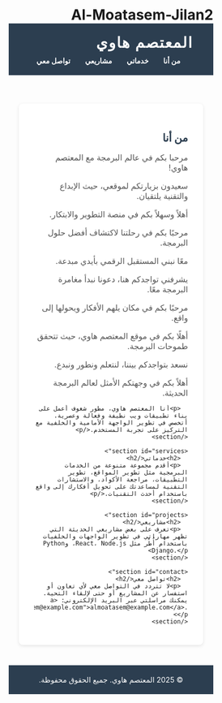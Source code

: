 # Al-Moatasem-Jilan2 <!DOCTYPE html>
<html lang="ar" dir="rtl">
<head>
  <meta charset="UTF-8" />
  <meta name="viewport" content="width=device-width, initial-scale=1" />
  <title>المعتصم هاوي - موقع برمجي</title>
  <style>
    /* إعادة ضبط التنسيق */
    * {
      margin: 0;
      padding: 0;
      box-sizing: border-box;
    }

    body {
      font-family: 'Segoe UI', Tahoma, Geneva, Verdana, sans-serif;
      background-color: #f4f7f9;
      color: #333;
      line-height: 1.6;
      direction: rtl;
    }

    header {
      background-color: #2c3e50;
      color: white;
      padding: 20px 40px;
      display: flex;
      align-items: center;
      justify-content: space-between;
      flex-wrap: wrap;
    }

    .logo {
      font-size: 1.8rem;
      font-weight: bold;
      letter-spacing: 2px;
      user-select: none;
    }

    nav {
      margin-top: 10px;
    }

    nav a {
      color: white;
      text-decoration: none;
      margin-right: 25px;
      font-weight: 600;
      transition: color 0.3s ease;
    }

    nav a:hover {
      color: #18bc9c;
    }

    main {
      max-width: 1000px;
      margin: 40px auto;
      padding: 0 20px;
    }

    section {
      background: white;
      padding: 25px 30px;
      margin-bottom: 30px;
      border-radius: 8px;
      box-shadow: 0 2px 6px rgba(0,0,0,0.1);
    }

    section h2 {
      margin-bottom: 15px;
      color: #2c3e50;
    }

    section p {
      font-size: 1rem;
      color: #555;
      margin-bottom: 12px;
    }

    footer {
      text-align: center;
      padding: 20px;
      background-color: #2c3e50;
      color: white;
      font-size: 0.9rem;
    }

    /* استجابة الشاشات الصغيرة */
    @media (max-width: 600px) {
      header {
        flex-direction: column;
        align-items: flex-start;
      }

      nav {
        margin-top: 15px;
      }

      nav a {
        margin-right: 0;
        margin-left: 15px;
      }
    }
  </style>
</head>
<body>
  <header>
    <div class="logo">المعتصم هاوي</div>
    <nav>
      <a href="#about">من أنا</a>
      <a href="#services">خدماتي</a>
      <a href="#projects">مشاريعي</a>
      <a href="#contact">تواصل معي</a>
    </nav>
  </header>

  <main>
    <section id="about">
      <h2>من أنا</h2>
      <p>مرحبا بكم في عالم البرمجة مع المعتصم هاوي!</p>
      <p>سعيدون بزيارتكم لموقعي، حيث الإبداع والتقنية يلتقيان.</p>
      <p>أهلاً وسهلاً بكم في منصة التطوير والابتكار.</p>
      <p>مرحبًا بكم في رحلتنا لاكتشاف أفضل حلول البرمجة.</p>
      <p>معًا نبني المستقبل الرقمي بأيدي مبدعة.</p>
      <p>يشرفني تواجدكم هنا، دعونا نبدأ مغامرة البرمجة معًا.</p>
      <p>مرحبًا بكم في مكان يلهم الأفكار ويحولها إلى واقع.</p>
      <p>أهلًا بكم في موقع المعتصم هاوي، حيث تتحقق طموحات البرمجة.</p>
      <p>نسعد بتواجدكم بيننا، لنتعلم ونطور ونبدع.</p>
      <p>أهلاً بكم في وجهتكم الأمثل لعالم البرمجة الحديثة.</p>

      <p>أنا المعتصم هاوي، مطور شغوف أعمل على بناء تطبيقات ويب نظيفة وفعالة وعصرية. أتخصص في تطوير الواجهة الأمامية والخلفية مع التركيز على تجربة المستخدم.</p>
    </section>

    <section id="services">
      <h2>خدماتي</h2>
      <p>أقدم مجموعة متنوعة من الخدمات البرمجية مثل تطوير المواقع، تطوير التطبيقات، مراجعة الأكواد، والاستشارات التقنية لمساعدتك على تحويل أفكارك إلى واقع باستخدام أحدث التقنيات.</p>
    </section>

    <section id="projects">
      <h2>مشاريعي</h2>
      <p>تعرف على بعض مشاريعي الحديثة التي تظهر مهاراتي في تطوير الواجهات والخلفيات باستخدام أُطُر مثل React، Node.js، وPython Django.</p>
    </section>

    <section id="contact">
      <h2>تواصل معي</h2>
      <p>لا تتردد في التواصل معي لأي تعاون أو استفسار عن المشاريع أو حتى لإلقاء التحية. يمكنك مراسلتي عبر البريد الإلكتروني: <a href="mailto:almoatasem@example.com">almoatasem@example.com</a>.</p>
    </section>
  </main>

  <footer>
    &copy; 2025 المعتصم هاوي. جميع الحقوق محفوظة.
  </footer>
</body>
</html>
